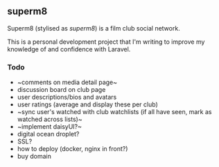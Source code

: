 ## superm8

Superm8 (stylised as _superm8_) is a film club social network.

This is a personal development project that I'm writing to improve my knowledge of and confidence with Laravel.

### Todo

-   ~comments on media detail page~
-   discussion board on club page
-   user descriptions/bios and avatars
-   user ratings (average and display these per club)
-   ~sync user's watched with club watchlists (if all have seen, mark as watched across lists)~
-   ~implement daisyUI?~
-   digital ocean droplet?
-   SSL?
-   how to deploy (docker, nginx in front?)
-   buy domain
